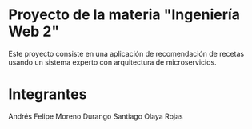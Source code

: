 # Proyecto de la materia "Ingeniería Web 2"

Este proyecto consiste en una aplicación de recomendación de recetas usando un sistema experto con arquitectura de microservicios.

# Integrantes

Andrés Felipe Moreno Durango
Santiago Olaya Rojas
